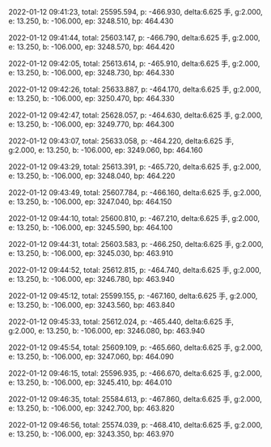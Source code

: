 2022-01-12 09:41:23, total: 25595.594, p: -466.930, delta:6.625 手, g:2.000, e: 13.250, b: -106.000, ep: 3248.510, bp: 464.430

2022-01-12 09:41:44, total: 25603.147, p: -466.790, delta:6.625 手, g:2.000, e: 13.250, b: -106.000, ep: 3248.570, bp: 464.420

2022-01-12 09:42:05, total: 25613.614, p: -465.910, delta:6.625 手, g:2.000, e: 13.250, b: -106.000, ep: 3248.730, bp: 464.330

2022-01-12 09:42:26, total: 25633.887, p: -464.170, delta:6.625 手, g:2.000, e: 13.250, b: -106.000, ep: 3250.470, bp: 464.330

2022-01-12 09:42:47, total: 25628.057, p: -464.630, delta:6.625 手, g:2.000, e: 13.250, b: -106.000, ep: 3249.770, bp: 464.300

2022-01-12 09:43:07, total: 25633.058, p: -464.220, delta:6.625 手, g:2.000, e: 13.250, b: -106.000, ep: 3249.060, bp: 464.160

2022-01-12 09:43:29, total: 25613.391, p: -465.720, delta:6.625 手, g:2.000, e: 13.250, b: -106.000, ep: 3248.040, bp: 464.220

2022-01-12 09:43:49, total: 25607.784, p: -466.160, delta:6.625 手, g:2.000, e: 13.250, b: -106.000, ep: 3247.040, bp: 464.150

2022-01-12 09:44:10, total: 25600.810, p: -467.210, delta:6.625 手, g:2.000, e: 13.250, b: -106.000, ep: 3245.590, bp: 464.100

2022-01-12 09:44:31, total: 25603.583, p: -466.250, delta:6.625 手, g:2.000, e: 13.250, b: -106.000, ep: 3245.030, bp: 463.910

2022-01-12 09:44:52, total: 25612.815, p: -464.740, delta:6.625 手, g:2.000, e: 13.250, b: -106.000, ep: 3246.780, bp: 463.940

2022-01-12 09:45:12, total: 25599.155, p: -467.160, delta:6.625 手, g:2.000, e: 13.250, b: -106.000, ep: 3243.560, bp: 463.840

2022-01-12 09:45:33, total: 25612.024, p: -465.440, delta:6.625 手, g:2.000, e: 13.250, b: -106.000, ep: 3246.080, bp: 463.940

2022-01-12 09:45:54, total: 25609.109, p: -465.660, delta:6.625 手, g:2.000, e: 13.250, b: -106.000, ep: 3247.060, bp: 464.090

2022-01-12 09:46:15, total: 25596.935, p: -466.670, delta:6.625 手, g:2.000, e: 13.250, b: -106.000, ep: 3245.410, bp: 464.010

2022-01-12 09:46:35, total: 25584.613, p: -467.860, delta:6.625 手, g:2.000, e: 13.250, b: -106.000, ep: 3242.700, bp: 463.820

2022-01-12 09:46:56, total: 25574.039, p: -468.410, delta:6.625 手, g:2.000, e: 13.250, b: -106.000, ep: 3243.350, bp: 463.970